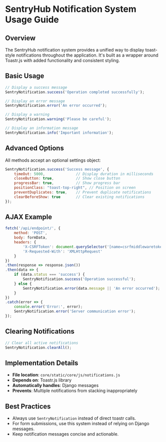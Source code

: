 # SentryHub Notification System Usage Guide

## Overview
The SentryHub notification system provides a unified way to display toast-style notifications throughout the application. It's built as a wrapper around Toastr.js with added functionality and consistent styling.

## Basic Usage
```javascript
// Display a success message
SentryNotification.success('Operation completed successfully');

// Display an error message
SentryNotification.error('An error occurred');

// Display a warning
SentryNotification.warning('Please be careful');

// Display an information message
SentryNotification.info('Important information');
```

## Advanced Options
All methods accept an optional settings object:

```javascript
SentryNotification.success('Success message', {
    timeOut: 5000,              // Display duration in milliseconds
    closeButton: true,          // Show close button
    progressBar: true,          // Show progress bar
    positionClass: "toast-top-right", // Position on screen
    preventDuplicates: true,    // Prevent duplicate notifications
    clearBeforeShow: true       // Clear existing notifications
});
```

## AJAX Example
```javascript
fetch('/api/endpoint/', {
    method: 'POST',
    body: formData,
    headers: {
        'X-CSRFToken': document.querySelector('[name=csrfmiddlewaretoken]').value,
        'X-Requested-With': 'XMLHttpRequest'
    }
})
.then(response => response.json())
.then(data => {
    if (data.status === 'success') {
        SentryNotification.success('Operation successful');
    } else {
        SentryNotification.error(data.message || 'An error occurred');
    }
})
.catch(error => {
    console.error('Error:', error);
    SentryNotification.error('Server communication error');
});
```

## Clearing Notifications
```javascript
// Clear all active notifications
SentryNotification.clearAll();
```

## Implementation Details
- **File location**: `core/static/core/js/notifications.js`
- **Depends on**: Toastr.js library
- **Automatically handles**: Django messages
- **Prevents**: Multiple notifications from stacking inappropriately

## Best Practices
- Always use `SentryNotification` instead of direct toastr calls.
- For form submissions, use this system instead of relying on Django messages.
- Keep notification messages concise and actionable.
